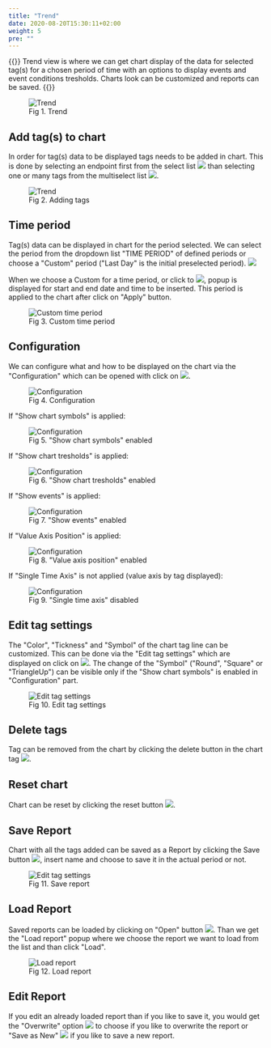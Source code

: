 ```yaml
---
title: "Trend"
date: 2020-08-20T15:30:11+02:00
weight: 5
pre: ""
---
```


{{<lead>}}
Trend view is where we can get chart display of the data for selected tag(s) for a chosen period of time with an options to display events and event conditions tresholds. Charts look can be customized and reports can be saved.
{{</lead>}}
<figure class="image_container">
    <img class="center_image" src="/trend_screen.png" alt="Trend">
    <figcaption>Fig 1. Trend</figcaption>
</figure>

## Add tag(s) to chart
In order for tag(s) data to be displayed tags needs to be added in chart. This is done by selecting an endpoint first from the select list <img src="/trend_endpoint_list.png"> than selecting one or many tags from the multiselect list <img src="/trend_tags_list_empty.png">.
<figure class="image_container">
    <img class="center_image" src="/trend_tag_list.png" alt="Trend">
    <figcaption>Fig 2. Adding tags</figcaption>
</figure>

## Time period
Tag(s) data can be displayed in chart for the period selected. We can select the period from the dropdown list "TIME PERIOD" of defined periods or choose a "Custom" period ("Last Day" is the initial preselected period). <img src="/time_period_custom.png">

When we choose a Custom for a time period, or click to <img src="/custom_time_period_button.png">, popup is displayed for start and end date and time to be inserted. This period is applied to the chart after click on "Apply" button.
<figure class="image_container">
    <img class="center_image" src="/custom_filter_screen.png" alt="Custom time period">
    <figcaption>Fig 3. Custom time period</figcaption>
</figure>

## Configuration
We can configure what and how to be displayed on the chart via the "Configuration" which can be opened with click on <img src="/trend_config.png">. <br/>
<figure class="image_container">
    <img class="center_image" src="/trend_config_popup.png" alt="Configuration">
    <figcaption>Fig 4. Configuration</figcaption>
</figure>

If "Show chart symbols" is applied: <br/>
<figure class="image_container">
    <img class="center_image" src="/show_chart_symbols.png" alt="Configuration">
    <figcaption>Fig 5. "Show chart symbols" enabled</figcaption>
</figure>

If "Show chart tresholds" is applied: <br/>
<figure class="image_container">
    <img class="center_image" src="/show_chart_tresholds.png" alt="Configuration">
    <figcaption>Fig 6. "Show chart tresholds" enabled</figcaption>
</figure>

If "Show events" is applied: <br/>
<figure class="image_container">
    <img class="center_image" src="/show_events.png" alt="Configuration">
    <figcaption>Fig 7. "Show events" enabled</figcaption>
</figure>

If "Value Axis Position" is applied: <br/>
<figure class="image_container">
    <img class="center_image" src="/value_axis_position.png" alt="Configuration">
    <figcaption>Fig 8. "Value axis position" enabled</figcaption>
</figure>

If "Single Time Axis" is not applied (value axis by tag displayed): <br/>
<figure class="image_container">
    <img class="center_image" src="/no_single_time_axis.png" alt="Configuration">
    <figcaption>Fig 9. "Single time axis" disabled</figcaption>
</figure>


## Edit tag settings
The "Color", "Tickness" and "Symbol" of the chart tag line can be customized. This can be done via the "Edit tag settings" which are displayed on click on <img src="/edit_trend_tag_button.png">.
The change of the "Symbol" ("Round", "Square" or "TriangleUp") can be visible only if the "Show chart symbols" is enabled in "Configuration" part.
<figure class="image_container">
    <img class="center_image" src="/edit_tag_settings.png" alt="Edit tag settings">
    <figcaption>Fig 10. Edit tag settings</figcaption>
</figure>

## Delete tags
Tag can be removed from the chart by clicking the delete button in the chart tag <img src="/tag_delete_button.png">.

## Reset chart
Chart can be reset by clicking the reset button <img src="/chart_reset_button.png">.

## Save Report
Chart with all the tags added can be saved as a Report by clicking the Save button <img src="/save_report_button.png">, insert name and choose to save it in the actual period or not.
<figure class="image_container">
    <img class="center_image" src="/save_new_report.png" alt="Edit tag settings">
    <figcaption>Fig 11. Save report</figcaption>
</figure>

## Load Report
Saved reports can be loaded by clicking on "Open" button <img src="/load_report_button.png">. Than we get the "Load report" popup where we choose the report we want to load from the list and than click "Load".
<figure class="image_container">
    <img class="center_image" src="/load_report_popup.png" alt="Load report">
    <figcaption>Fig 12. Load report</figcaption>
</figure>

## Edit Report
If you edit an already loaded report than if you like to save it, you would get the "Overwrite" option <img src="/overwrite_report.png">  to choose if you like to overwrite the report or "Save as New" <img src="/save_as_new_report.png"> if you like to save a new report.







 
